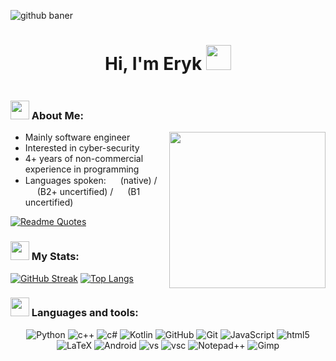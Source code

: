 ![github baner](https://user-images.githubusercontent.com/88104726/209574517-029ed64e-801a-4851-a6b6-686d09e62173.gif)


<h1 align="center">
  Hi, I'm Eryk
  <img src="https://user-images.githubusercontent.com/88104726/209578006-02bc1c75-a87c-43e8-9d4b-8ece39023957.png" width="40px"/>
</h1>
<div align="center">
  <img src="https://komarev.com/ghpvc/?username=fleserig73&style=for-the-badge&color=blue" alt=""/>
</div>
<h3>
  <img src="https://media.giphy.com/media/jRf5fsn8G6YaogAWxn/giphy.gif" width="30px"/>
  About Me:
</h3>
<img align="right" widht="250" height="250" src="https://media.giphy.com/media/YRMb6dd7zprS00JdGZ/giphy.gif" />

- Mainly software engineer
- Interested in cyber-security
- 4+ years of non-commercial experience in programming
- Languages spoken:  <img widht="15" height="15" src="https://www.growthbunker.dev/images/vueflags/flags/pl.svg"> (native) / <img widht="15" height="15" src="https://www.growthbunker.dev/images/vueflags/flags/us.svg"> (B2+ uncertified) / <img widht="15" height="15" src="https://www.growthbunker.dev/images/vueflags/flags/de.svg"> (B1 uncertified)


[![Readme Quotes](https://quotes-github-readme.vercel.app/api?type=horizontal&theme=dark)](https://github.com/piyushsuthar/github-readme-quotes)

<h3>
  <img src="https://media.giphy.com/media/cj87CxfRtrUifF3Ryk/giphy.gif" width="30px"/>
  My Stats:
</h3>

[![GitHub Streak](http://github-readme-streak-stats.herokuapp.com?user=Fleserig73&theme=dark&background=000000)](https://git.io/streak-stats)
[![Top Langs](https://github-readme-stats.vercel.app/api/top-langs/?username=Fleserig73&layout=compact&theme=vision-friendly-dark)](https://github.com/anuraghazra/github-readme-stats)

<h3>
  <img src="https://media.giphy.com/media/oubxuLxxAtSdiv1F4G/giphy.gif" width="30px"/>
  Languages and tools:
</h3>
<div align = "center">
  <img src="https://img.shields.io/badge/Python-FFD43B?style=for-the-badge&logo=python&logoColor=white" title="Python" alt="Python" />
  <img src="https://img.shields.io/badge/C%2B%2B-00599C?style=for-the-badge&logo=c%2B%2B&logoColor=white" title="c++" alt="c++"   />
  <img src="https://img.shields.io/badge/C%23-239120?style=for-the-badge&logo=c-sharp&logoColor=white" title="c#" alt="c#"/>
  <img src="https://img.shields.io/badge/Kotlin-0095D5?&style=for-the-badge&logo=kotlin&logoColor=white" title="Kotlin" alt="Kotlin" />
  <img src="https://img.shields.io/badge/GitHub-100000?style=for-the-badge&logo=github&logoColor=white" title="GitHub" alt="GitHub" />
  <img src="https://img.shields.io/badge/GIT-E44C30?style=for-the-badge&logo=git&logoColor=white" title="Git" alt="Git"/>
  <img src="https://img.shields.io/badge/JavaScript-323330?style=for-the-badge&logo=javascript&logoColor=white" title="JavaScript" alt="JavaScript" />
  <img src="https://img.shields.io/badge/HTML5-E34F26?style=for-the-badge&logo=html5&logoColor=white" title="html5" alt="html5" />
  <img src="https://img.shields.io/badge/LaTeX-47A141?style=for-the-badge&logo=LaTeX&logoColor=white" title="LaTeX" alt="LaTeX" />
  <img src="https://img.shields.io/badge/Android_Studio-3DDC84?style=for-the-badge&logo=android-studio&logoColor=white" title="Android" alt="Android" />
  <img src="https://img.shields.io/badge/Visual_Studio-5C2D91?style=for-the-badge&logo=visual%20studio&logoColor=white" title="vs" alt="vs" />
  <img src="https://img.shields.io/badge/Visual_Studio_Code-0078D4?style=for-the-badge&logo=visual%20studio%20code&logoColor=white" title="vsc" alt="vsc" />
  <img src="https://img.shields.io/badge/Notepad++-90E59A.svg?style=for-the-badge&logo=notepad%2B%2B&logoColor=black" title="Notepad++" alt="Notepad++" />
  <img src="https://img.shields.io/badge/gimp-5C5543?style=for-the-badge&logo=gimp&logoColor=white" title="Gimp" alt="Gimp" />
</div>

